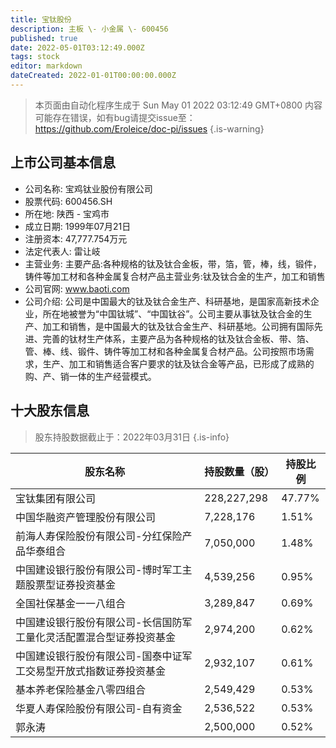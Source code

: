 ```yaml
---
title: 宝钛股份
description: 主板 \- 小金属 \- 600456
published: true
date: 2022-05-01T03:12:49.000Z
tags: stock
editor: markdown
dateCreated: 2022-01-01T00:00:00.000Z
---
```


> 本页面由自动化程序生成于 Sun May 01 2022 03:12:49 GMT+0800
> 内容可能存在错误，如有bug请提交issue至：https://github.com/Eroleice/doc-pi/issues
{.is-warning}

## 上市公司基本信息
- 公司名称: 宝鸡钛业股份有限公司
- 股票代码: 600456.SH
- 所在地: 陕西 - 宝鸡市
- 成立日期: 1999年07月21日
- 注册资本: 47,777.754万元
- 法定代表人: 雷让岐
- 主营业务: 主要产品:各种规格的钛及钛合金板，带，箔，管，棒，线，锻件，铸件等加工材和各种金属复合材产品主营业务:钛及钛合金的生产，加工和销售
- 公司官网: www.baoti.com
- 公司介绍: 公司是中国最大的钛及钛合金生产、科研基地，是国家高新技术企业，所在地被誉为“中国钛城”、“中国钛谷”。公司主要从事钛及钛合金的生产、加工和销售，是中国最大的钛及钛合金生产、科研基地。公司拥有国际先进、完善的钛材生产体系，主要产品为各种规格的钛及钛合金板、带、箔、管、棒、线、锻件、铸件等加工材和各种金属复合材产品。公司按照市场需求，生产、加工和销售适合客户要求的钛及钛合金等产品，已形成了成熟的购、产、销一体的生产经营模式。


## 十大股东信息
> 股东持股数据截止于：2022年03月31日
{.is-info}

| 股东名称 | 持股数量（股） | 持股比例 |
| --- | --- | --- |
| 宝钛集团有限公司 | 228,227,298 | 47.77% |
| 中国华融资产管理股份有限公司 | 7,228,176 | 1.51% |
| 前海人寿保险股份有限公司-分红保险产品华泰组合 | 7,050,000 | 1.48% |
| 中国建设银行股份有限公司-博时军工主题股票型证券投资基金 | 4,539,256 | 0.95% |
| 全国社保基金一一八组合 | 3,289,847 | 0.69% |
| 中国建设银行股份有限公司-长信国防军工量化灵活配置混合型证券投资基金 | 2,974,200 | 0.62% |
| 中国建设银行股份有限公司-国泰中证军工交易型开放式指数证券投资基金 | 2,932,107 | 0.61% |
| 基本养老保险基金八零四组合 | 2,549,429 | 0.53% |
| 华夏人寿保险股份有限公司-自有资金 | 2,536,522 | 0.53% |
| 郭永涛 | 2,500,000 | 0.52% |




